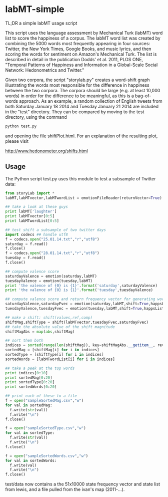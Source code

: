 labMT-simple
============

TL;DR
a simple labMT usage script

This script uses the language assessment by Mechanical Turk (labMT) word list to score the happiness of a corpus. The labMT word list was created by combining the 5000 words most frequently appearing in four sources: Twitter, the New York Times, Google Books, and music lyrics, and then scoring the words for sentiment on Amazon's Mechanical Turk. The list is described in detail in the publication Dodds' et al. 2011, PLOS ONE, "Temporal Patterns of Happiness and Information in a Global-Scale Social Network: Hedonometrics and Twitter." 

Given two corpora, the script "storylab.py" creates a word-shift graph illustrating the words most responsible for the difference in happiness between the two corpora. The corpora should be large (e.g. at least 10,000 words) in order for the difference to be meaningful, as this is a bag-of-words approach. As an example, a random collection of English tweets from both Saturday January 18 2014 and Tuesday January 21 2014 are included in the "test" directory. They can be compared by moving to the test directory, using the command

```python
python test.py
```

and opening the file shiftPlot.html. For an explanation of the resulting plot, please visit

http://www.hedonometer.org/shifts.html


Usage
-----

The Python script test.py uses this module to test a subsample of Twitter data:
```python
from storyLab import *
labMT,labMTvector,labMTwordList = emotionFileReader(returnVector=True)

## take a look at these guys
print labMT['laughter']
print labMTvector[0:5]
print labMTwordList[0:5]

## test shift a subsample of two twitter days
import codecs ## handle utf8
f = codecs.open("25.01.14.txt","r","utf8")
saturday = f.read()
f.close()
f = codecs.open("28.01.14.txt","r","utf8")
tuesday = f.read()
f.close()

## compute valence score
saturdayValence = emotion(saturday,labMT)
tuesdayValence = emotion(tuesday,labMT)
print 'the valence of {0} is {1}'.format('saturday',saturdayValence)
print 'the valence of {0} is {1}'.format('tuesday',tuesdayValence)

## compute valence score and return frequency vector for generating wordshift
saturdayValence,saturdayFvec = emotion(saturday,labMT,shift=True,happsList=labMTvector)
tuesdayValence,tuesdayFvec = emotion(tuesday,labMT,shift=True,happsList=labMTvector)

## make a shift: shift(values,ref,comp)
shiftMag,shiftType = shift(labMTvector,tuesdayFvec,saturdayFvec)
## take the absolute value of the shift magnitude
shiftMagAbs = map(abs,shiftMag)

## sort them both
indices = sorted(range(len(shiftMag)), key=shiftMagAbs.__getitem__, reverse=True)
sortedMag = [shiftMag[i] for i in indices]
sortedType = [shiftType[i] for i in indices]
sortedWords = [labMTwordList[i] for i in indices]

## take a peek at the top words  
print indices[0:10]
print sortedMag[0:20]
print sortedType[0:20]
print sortedWords[0:20]

## print each of these to a file
f = open("sampleSortedMag.csv","w")
for val in sortedMag:
  f.write(str(val))
  f.write("\n")
f.close()

f = open("sampleSortedType.csv","w")
for val in sortedType:
  f.write(str(val))
  f.write("\n")
f.close()

f = open("sampleSortedWords.csv","w")
for val in sortedWords:
  f.write(val)
  f.write("\n")
f.close()
```

test/data now contains a the 51x10000 state frequency vector and state list from lewis, and a file pulled from the ivan's map (2011-...).



